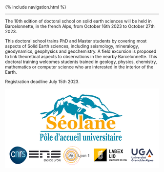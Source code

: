 {% include navigation.html %}

---

The 10th edition of doctoral school on solid earth sciences will be held in Barcelonnette, in the french Alps, from October 16th 2023 to October 27th 2023.

This doctoral school trains PhD and Master students by covering most aspects of Solid Earth sciences, including seismology, mineralogy, geodynamics, geophysics and geochemistry. A field excursion is  proposed to link theoretical aspects to observations in the nearby Barcelonnette. This doctoral training welcomes students trained in geology, physics, chemistry, mathematics or computer science who are interested in the interior of the Earth.

Registration deadline July 15th 2023.


![test](/docs/assets/images/bandeau_logos_2023.png)


